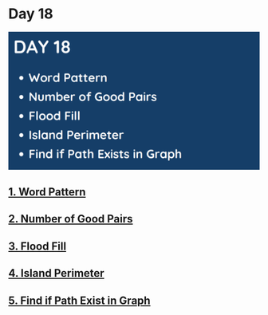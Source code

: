 # Day 18

![](../images/day18.png)

## [1. Word Pattern](290.%20Word%20Pattern.md)

## [2. Number of Good Pairs](1512.%20Number%20of%20Good%20Pairs.md)

## [3. Flood Fill](733.%20Flood%20Fill.md)

## [4. Island Perimeter](463.%20Island%20Perimeter.md)

## [5. Find if Path Exist in Graph](1971.%20Find%20if%20Path%20Exists%20in%20Graph.md)